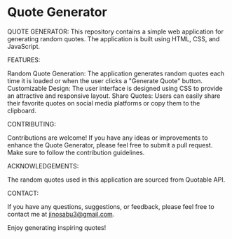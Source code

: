 # Quote Generator
QUOTE GENERATOR:
This repository contains a simple web application for generating random quotes. The application is built using HTML, CSS, and JavaScript.

FEATURES:

Random Quote Generation: The application generates random quotes each time it is loaded or when the user clicks a "Generate Quote" button.
Customizable Design: The user interface is designed using CSS to provide an attractive and responsive layout.
Share Quotes: Users can easily share their favorite quotes on social media platforms or copy them to the clipboard.

CONTRIBUTING:

Contributions are welcome! If you have any ideas or improvements to enhance the Quote Generator, please feel free to submit a pull request. Make sure to follow the contribution guidelines.

ACKNOWLEDGEMENTS:

The random quotes used in this application are sourced from Quotable API.

CONTACT:

If you have any questions, suggestions, or feedback, please feel free to contact me at jinosabu3@gmail.com.

Enjoy generating inspiring quotes!
